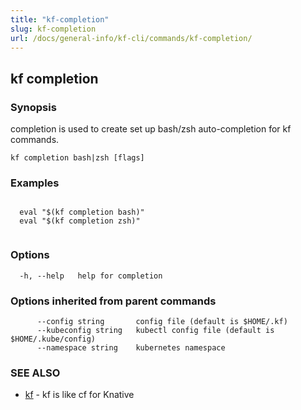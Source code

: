 ```yaml
---
title: "kf-completion"
slug: kf-completion
url: /docs/general-info/kf-cli/commands/kf-completion/
---
```

## kf completion



### Synopsis

completion is used to create set up bash/zsh auto-completion for kf commands.

```
kf completion bash|zsh [flags]
```

### Examples

```

  eval "$(kf completion bash)"
  eval "$(kf completion zsh)"
		
```

### Options

```
  -h, --help   help for completion
```

### Options inherited from parent commands

```
      --config string       config file (default is $HOME/.kf)
      --kubeconfig string   kubectl config file (default is $HOME/.kube/config)
      --namespace string    kubernetes namespace
```

### SEE ALSO

* [kf](/docs/general-info/kf-cli/commands/kf/)	 - kf is like cf for Knative

